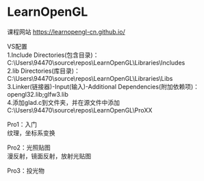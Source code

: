 # LearnOpenGL
课程网站
https://learnopengl-cn.github.io/  
  
 VS配置  
1.Include Directories(包含目录)：C:\Users\94470\source\repos\LearnOpenGL\Libraries\Includes  
2.lib Directories(库目录)：C:\Users\94470\source\repos\LearnOpenGL\Libraries\Libs  
3.Linker(链接器)-Input(输入)-Additional Dependencies(附加依赖项)：  
opengl32.lib;glfw3.lib    
4.添加glad.c到文件夹，并在源文件中添加  
C:\Users\94470\source\repos\LearnOpenGL\ProXX  
  
Pro1：入门  
纹理，坐标系变换  

Pro2：光照贴图  
漫反射，镜面反射，放射光贴图  
  
Pro3：投光物    
  

